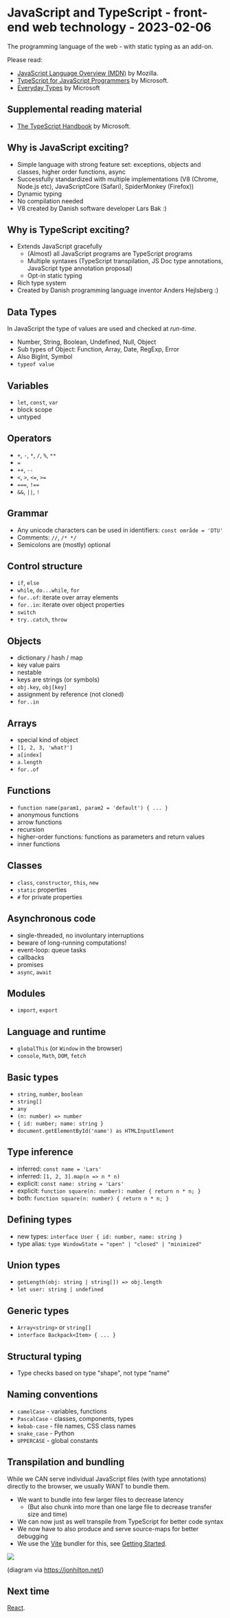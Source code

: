 # JavaScript and TypeScript - front-end web technology - 2023-02-06

The programming language of the web - with static typing as an add-on.

Please read:

- [JavaScript Language Overview (MDN)](https://developer.mozilla.org/en-US/docs/Web/JavaScript/Language_Overview) by Mozilla.
- [TypeScript for JavaScript Programmers](https://www.typescriptlang.org/docs/handbook/typescript-in-5-minutes.html) by Microsoft.
- [Everyday Types](https://www.typescriptlang.org/docs/handbook/2/everyday-types.html) by Microsoft

## Supplemental reading material

- [The TypeScript Handbook](https://www.typescriptlang.org/docs/handbook/intro.html) by Microsoft.

## Why is JavaScript exciting?

- Simple language with strong feature set: exceptions, objects and classes, higher order functions, async
- Successfully standardized with multiple implementations (V8 (Chrome, Node.js etc), JavaScriptCore (Safari), SpiderMonkey (Firefox))
- Dynamic typing
- No compilation needed
- V8 created by Danish software developer Lars Bak :)

## Why is TypeScript exciting?

- Extends JavaScript gracefully
  - (Almost) all JavaScript programs are TypeScript programs
  - Multiple syntaxes (TypeScript transpilation, JS Doc type annotations, JavaScript type annotation proposal)
  - Opt-in static typing
- Rich type system
- Created by Danish programming language inventor Anders Hejlsberg :)

## Data Types

In JavaScript the type of values are used and checked at _run-time_.

- Number, String, Boolean, Undefined, Null, Object
- Sub types of Object: Function, Array, Date, RegExp, Error
- Also BigInt, Symbol
- `typeof value`

## Variables

- `let`, `const`, `var`
- block scope
- untyped

## Operators

- `+`, `-`, `*`, `/`, `%`, `**`
- `=`
- `++`, `--`
- `<`, `>`, `<=`, `>=`
- `===`, `!==`
- `&&`, `||`, `!`

## Grammar

- Any unicode characters can be used in identifiers: `const område = 'DTU'`
- Comments: `//`, `/* */`
- Semicolons are (mostly) optional

## Control structure

- `if`, `else`
- `while`, `do...while`, `for`
- `for..of`: iterate over array elements
- `for..in`: iterate over object properties
- `switch`
- `try..catch`, `throw`

## Objects

- dictionary / hash / map
- key value pairs
- nestable
- keys are strings (or symbols)
- `obj.key`, `obj[key]`
- assignment by reference (not cloned)
- `for..in`

## Arrays

- special kind of object
- `[1, 2, 3, 'what?']`
- `a[index]`
- `a.length`
- `for..of`

## Functions

- `function name(param1, param2 = 'default') { ... }`
- anonymous functions
- arrow functions
- recursion
- higher-order functions: functions as parameters and return values
- inner functions

## Classes

- `class`, `constructor`, `this`, `new`
- `static` properties
- `#` for private properties

## Asynchronous code

- single-threaded, no involuntary interruptions
- beware of long-running computations!
- event-loop: queue tasks
- callbacks
- promises
- `async`, `await`

## Modules

- `import`, `export`

## Language and runtime

- `globalThis` (or `Window` in the browser)
- `console`, `Math`, `DOM`, `fetch`

## Basic types

- `string`, `number`, `boolean`
- `string[]`
- `any`
- `(n: number) => number`
- `{ id: number; name: string }`
- `document.getElementById('name') as HTMLInputElement`

## Type inference

- inferred: `const name = 'Lars'`
- inferred: `[1, 2, 3].map(n => n * n)`
- explicit: `const name: string = 'Lars'`
- explicit: `function square(n: number): number { return n * n; }`
- both: `function square(n: number) { return n * n; }`

## Defining types

- new types: `interface User { id: number, name: string }`
- type alias: `type WindowState = "open" | "closed" | "minimized"`

## Union types

- `getLength(obj: string | string[]) => obj.length`
- `let user: string | undefined`

## Generic types

- `Array<string>` or `string[]`
- `interface Backpack<Item> { ... }`

## Structural typing

- Type checks based on type "shape", not type "name"

## Naming conventions

- `camelCase` - variables, functions
- `PascalCase` - classes, components, types
- `kebab-case` - file names, CSS class names
- `snake_case` - Python
- `UPPERCASE` - global constants

## Transpilation and bundling

While we CAN serve individual JavaScript files (with type annotations) directly to the browser, we usually WANT to bundle them.

- We want to bundle into few larger files to decrease latency
  - (But also chunk into more than one large file to decrease transfer size and time)
- We can now just as well transpile from TypeScript for better code syntax
- We now have to also produce and serve source-maps for better debugging
- We use the [Vite](https://vitejs.dev/) bundler for this, see [Getting Started](../01-getting-started/).

![](./bundling.png)

(diagram via https://jonhilton.net/)

## Next time

[React](..).
